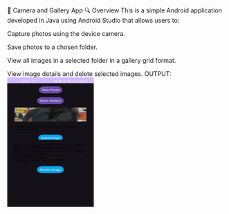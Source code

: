 📸 Camera and Gallery App
🔍 Overview
This is a simple Android application developed in Java using Android Studio that allows users to:

Capture photos using the device camera.

Save photos to a chosen folder.

View all images in a selected folder in a gallery grid format.

View image details and delete selected images.
OUTPUT:
<img src="assets/mad5_1.jpeg" alt="App Preview" height="300" width="200"/>

